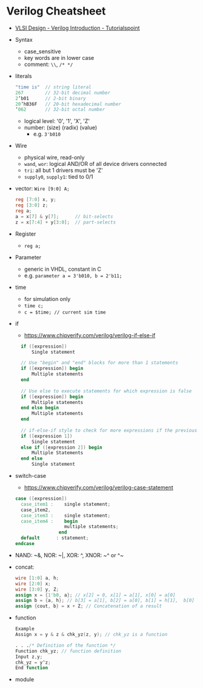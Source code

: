 # Verilog Cheatsheet

* [VLSI Design - Verilog Introduction - Tutorialspoint](https://www.tutorialspoint.com/vlsi_design/vlsi_design_verilog_introduction.htm)

* Syntax
  * case_sensitive
  * key words are in lower case
  * comment: `\\`, `/* */`

* literals

  ``` verilog
  "time is"  // string literal
  267        // 32-bit decimal number
  2’b01      // 2-bit binary
  20’hB36F   // 20-bit hexadecimal number
  ‘062       // 32-bit octal number
  ```

  * logical level: '0', '1', 'X', 'Z'
  * number: (size) (radix) (value)
    * e.g. `3'b010`

* Wire
  * physical wire, read-only
  * `wand`, `wor`: logical AND/OR of all device drivers connected
  * `tri`: all but 1 drivers must be 'Z'
  * `supply0`, `supply1`: tied to 0/1

* vector: `Wire [9:0] A;`

  ``` verilog
  reg [7:0] x, y;
  reg [3:0] z;
  reg a;
  a = x[7] & y[7];      // bit-selects
  z = x[7:4] + y[3:0];  // part-selects
  ```

* Register
  * `reg a;`

* Parameter
  * generic in VHDL, constant in C
  * e.g. `parameter a = 3'b010, b = 2'b11;`

* time
  * for simulation only
  * `time c;`
  * `c = $time; // current sim time`

* if
  * https://www.chipverify.com/verilog/verilog-if-else-if
  ``` verilog
	if ([expression])
		Single statement

	// Use "begin" and "end" blocks for more than 1 statements		
	if ([expression]) begin          
		Multiple statements
	end
	
	// Use else to execute statements for which expression is false
	if ([expression]) begin
		Multiple statements
	end else begin
		Multiple statements
	end
	
	// if-else-if style to check for more expressions if the previous one doesn't match
	if ([expression 1]) 
		Single statement
	else if ([expression 2]) begin
		Multiple Statements
	end else
		Single statement
  ```

* switch-case
  * https://www.chipverify.com/verilog/verilog-case-statement

  ``` verilog
  case ([expression]) 
    case_item1 : 	single statement;
    case_item2,
    case_item3 : 	single statement;
    case_item4 : 	begin
                    multiple statements;
                  end
    default 	 : statement;
  endcase
  ```

* NAND: ~&, NOR: ~|, XOR: ^, XNOR: ~^ or ^~
* concat:

  ``` verilog
  wire [1:0] a, h;
  wire [2:0] x;
  wire [3:0] y, Z;
  assign x = {1'b0, a}; // x[2] = 0, x[1] = a[1], x[0] = a[0]
  assign b = {a, h}; // b[3] = a[1], b[2] = a[0], b[1] = h[1],  b[0] = h[0]
  assign {cout, b} = x + Z; // Concatenation of a result
  ```

* function

  ``` verilog
  Example  
  Assign x = y & z & chk_yz(z, y); // chk_yz is a function 

  . . ./* Definition of the function */ 
  Function chk_yz; // function definition 
  Input z,y;
  chk_yz = y^z;
  End function
  ```

* module
